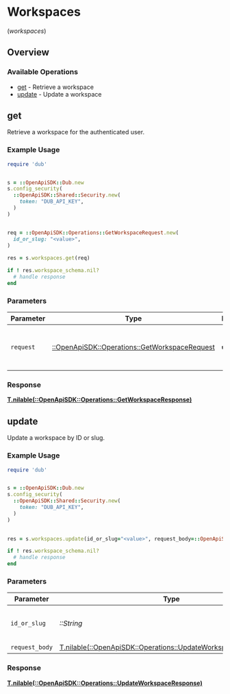 # Workspaces
(*workspaces*)

## Overview

### Available Operations

* [get](#get) - Retrieve a workspace
* [update](#update) - Update a workspace

## get

Retrieve a workspace for the authenticated user.

### Example Usage

```ruby
require 'dub'


s = ::OpenApiSDK::Dub.new
s.config_security(
  ::OpenApiSDK::Shared::Security.new(
    token: "DUB_API_KEY",
  )
)


req = ::OpenApiSDK::Operations::GetWorkspaceRequest.new(
  id_or_slug: "<value>",
)
    
res = s.workspaces.get(req)

if ! res.workspace_schema.nil?
  # handle response
end

```

### Parameters

| Parameter                                                                                       | Type                                                                                            | Required                                                                                        | Description                                                                                     |
| ----------------------------------------------------------------------------------------------- | ----------------------------------------------------------------------------------------------- | ----------------------------------------------------------------------------------------------- | ----------------------------------------------------------------------------------------------- |
| `request`                                                                                       | [::OpenApiSDK::Operations::GetWorkspaceRequest](../../models/operations/getworkspacerequest.md) | :heavy_check_mark:                                                                              | The request object to use for the request.                                                      |

### Response

**[T.nilable(::OpenApiSDK::Operations::GetWorkspaceResponse)](../../models/operations/getworkspaceresponse.md)**



## update

Update a workspace by ID or slug.

### Example Usage

```ruby
require 'dub'


s = ::OpenApiSDK::Dub.new
s.config_security(
  ::OpenApiSDK::Shared::Security.new(
    token: "DUB_API_KEY",
  )
)

    
res = s.workspaces.update(id_or_slug="<value>", request_body=::OpenApiSDK::Operations::UpdateWorkspaceRequestBody.new())

if ! res.workspace_schema.nil?
  # handle response
end

```

### Parameters

| Parameter                                                                                                                | Type                                                                                                                     | Required                                                                                                                 | Description                                                                                                              |
| ------------------------------------------------------------------------------------------------------------------------ | ------------------------------------------------------------------------------------------------------------------------ | ------------------------------------------------------------------------------------------------------------------------ | ------------------------------------------------------------------------------------------------------------------------ |
| `id_or_slug`                                                                                                             | *::String*                                                                                                               | :heavy_check_mark:                                                                                                       | The ID or slug of the workspace to update.                                                                               |
| `request_body`                                                                                                           | [T.nilable(::OpenApiSDK::Operations::UpdateWorkspaceRequestBody)](../../models/operations/updateworkspacerequestbody.md) | :heavy_minus_sign:                                                                                                       | N/A                                                                                                                      |

### Response

**[T.nilable(::OpenApiSDK::Operations::UpdateWorkspaceResponse)](../../models/operations/updateworkspaceresponse.md)**


